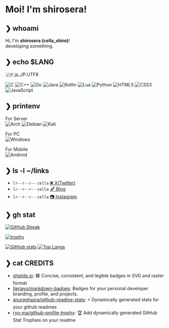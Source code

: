 # Moi! I'm shirosera!

## ❯ whoami

Hi, I'm **shirosera (cella_shiro)**!  
developing something.

## ❯ echo $LANG

🇯🇵 ja_JP.UTF8  

![C](https://img.shields.io/badge/c-%2300599C.svg?style=for-the-badge&logo=c&logoColor=white)
![C++](https://img.shields.io/badge/c++-%2300599C.svg?style=for-the-badge&logo=c%2B%2B&logoColor=white)
![Go](https://img.shields.io/badge/go-%2300ADD8.svg?style=for-the-badge&logo=go&logoColor=white)
![Java](https://img.shields.io/badge/java-%23ED8B00.svg?style=for-the-badge&logo=openjdk&logoColor=white)
![Kotlin](https://img.shields.io/badge/kotlin-%237F52FF.svg?style=for-the-badge&logo=kotlin&logoColor=white)
![Lua](https://img.shields.io/badge/lua-%232C2D72.svg?style=for-the-badge&logo=lua&logoColor=white)
![Python](https://img.shields.io/badge/python-3670A0?style=for-the-badge&logo=python&logoColor=ffdd54)
![HTML5](https://img.shields.io/badge/html5-%23E34F26.svg?style=for-the-badge&logo=html5&logoColor=white)
![CSS3](https://img.shields.io/badge/css3-%231572B6.svg?style=for-the-badge&logo=css3&logoColor=white)
![JavaScript](https://img.shields.io/badge/javascript-%23323330.svg?style=for-the-badge&logo=javascript&logoColor=%23F7DF1E)

## ❯ printenv

For Server  
![Arch](https://img.shields.io/badge/Arch%20Linux-1793D1?logo=arch-linux&logoColor=fff&style=for-the-badge)
![Debian](https://img.shields.io/badge/Debian-D70A53?style=for-the-badge&logo=debian&logoColor=white)
![Kali](https://img.shields.io/badge/Kali-268BEE?style=for-the-badge&logo=kalilinux&logoColor=white)
  
For PC  
![Windows](https://img.shields.io/badge/Windows-0078D6?style=for-the-badge&logo=windows&logoColor=white)

For Mobile  
![Android](https://img.shields.io/badge/Android-3DDC84?style=for-the-badge&logo=android&logoColor=white)

## ❯ ls -l ~/links

- `lr--r--r--` `cella` [❌ X(Twitter)](https://twitter.com/cella_shiro)
- `lr--r--r--` `cella` [🖋️ Blog]()
- `lr--r--r--` `cella` [📷 Instagram](https://instagram.com/)

## ❯ gh stat
[![GitHub Streak](https://streak-stats.demolab.com/?user=shirosera&theme=dark)](https://git.io/streak-stats)

[![trophy](https://github-profile-trophy.vercel.app/?username=shirosera&theme=onedar)](https://github.com/ryo-ma/github-profile-trophy)
  
[![GitHub stats](https://github-readme-stats.vercel.app/api?username=shirosera&theme=algolia&count_private=true&show_icons=true)](https://github.com/anuraghazra/github-readme-stats)
[![Top Langs](https://github-readme-stats.vercel.app/api/top-langs/?username=shirosera&layout=compact&theme=algolia&exclude_repo=old-blog&size_weight=0.5&langs_count=10&count_weight=0.5&count_private=true&show_icons=true)](https://github.com/anuraghazra/github-readme-stats)


## ❯ cat CREDITS

- [shields.io](https://github.com/badges/shields): 🟩 Concise, consistent, and legible badges in SVG and raster format
- [Ileriayo/markdown-badges](https://github.com/Ileriayo/markdown-badges): Badges for your personal developer branding, profile, and projects.
- [anuraghazra/github-readme-stats](https://github.com/anuraghazra/github-readme-stats): ⚡ Dynamically generated stats for your github readmes
- [ryo-ma/github-profile-trophy](https://github.com/ryo-ma/github-profile-trophy): 🏆 Add dynamically generated GitHub Stat Trophies on your readme

